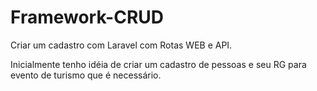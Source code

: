 # Framework-CRUD
Criar um cadastro com Laravel com Rotas WEB e API.

Inicialmente tenho idéia de criar um cadastro de pessoas e seu RG para evento de turismo que é necessário.
